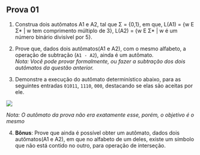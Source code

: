 ## Prova 01

1. Construa dois autômatos A1 e A2, tal que Σ = {0,1}, em que, L(A1) = {w E Σ* | w tem comprimento múltiplo de 3}, L(A2) = {w E Σ* | w é um número binário divisível por 5}.

2. Prove que, dados dois autômatos(A1 e A2), com o mesmo alfabeto, a operação de subtração (`A1 - A2`), ainda é um autômato.  
*Nota: Você pode provar formalmente, ou fazer a subtração dos dois autômatos da questão anterior.*

3. Demonstre a execução do autômato determinístico abaixo, para as seguintes entradas `01011`, `1110`, `000`, destacando se elas são aceitas por ele.  

![](https://i.imgur.com/cMGVeSD.png)  

*Nota: O autômato da prova não era exatamente esse, porém, o objetivo é o mesmo*

4. **Bônus**: Prove que ainda é possível obter um autômato, dados dois autômatos(A1 e A2), em que no alfabeto de um deles, existe um símbolo que não está contido no outro, para operação de interseção.
